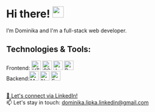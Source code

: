 # Hi there! <img src="https://raw.githubusercontent.com/MartinHeinz/MartinHeinz/master/wave.gif" width="30px">

I’m Dominika and I'm a full-stack web developer.


## Technologies & Tools:

Frontend: 
<img src="https://img.shields.io/badge/HTML5-282C34?logo=html5&logoColor=E34F26" alt="HTML5 logo" title="HTML5" height="25" />
<img src="https://img.shields.io/badge/CSS3-282C34?logo=css3&logoColor=1572B6" alt="CSS3 logo" title="CSS3" height="25" />
<img src="https://img.shields.io/badge/JavaScript-282C34?logo=javascript&logoColor=F7DF1E" alt="JavaScript logo" title="JavaScript" height="25" />
<img src="https://img.shields.io/badge/React Native-282C34?logo=react&logoColor=61DAFB" alt="React Native logo" title="React Native" height="25" />
<br />
Backend:<img src="https://img.shields.io/badge/MongoDB-282C34?logo=mongodb&logoColor=47A248" alt="MongoDB logo" title="MongoDB" height="25" />
<img src="https://img.shields.io/badge/Node.js-282C34?logo=node.js&logoColor=339933" alt="Node.js logo" title="Node.js" height="25" />
<img src="https://img.shields.io/badge/Express-282C34?logo=express&logoColor=FFFFFF" alt="Express.js logo" title="Express.js" height="25" />



##
[🤝 Let's connect via LinkedIn!](https://www.linkedin.com/in/dominika-lipka/) <br />
📫 Let's stay in touch: dominika.lipka.linkedin@gmail.com
